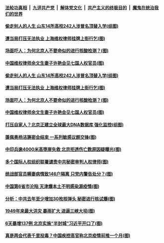 ####  [法轮功真相](../../../../basic/blob/master/README.md?t=06200230) &nbsp;|&nbsp; [九评共产党](../../../../9ping.md/blob/master/README.md?t=06200230) &nbsp;|&nbsp; [解体党文化](../../../../jtdwh.md/blob/master/README.md?t=06200230)  &nbsp;|&nbsp; [共产主义的终极目的](../../../../gczydzjmd.md/blob/master/README.md?t=06200230) &nbsp;|&nbsp; [魔鬼在统治我们的世界](../../../../mgztzwmdsj.md/blob/master/README.md?t=06200230) 


#### [偷走别人的人生 山东14所高校242人涉冒名顶替入学(组图)](../pages/p1/937067.md?t=06200230) 

#### [遭当局打压无法执业 上海维权律师挂牌上街行乞(图)](../pages/p1/937062.md?t=06200230) 

#### [场面吓人：为何北京人不要命似的进行核酸检测？(图)](../pages/p1/937059.md?t=06200230) 

#### [中国维权律师余文生妻子许艳会见七国人权官员(图)](../pages/p1/937060.md?t=06200230) 





#### [偷走别人的人生 山东14所高校242人涉冒名顶替入学(组图)](../pages/p1/937067.md?t=06200230) 

#### [遭当局打压无法执业 上海维权律师挂牌上街行乞(图)](../pages/p1/937062.md?t=06200230) 

#### [场面吓人：为何北京人不要命似的进行核酸检测？(图)](../pages/p1/937059.md?t=06200230) 

#### [中国维权律师余文生妻子许艳会见七国人权官员(图)](../pages/p1/937060.md?t=06200230) 


#### [打压自家人？北京正建立全球最大DNA数据库 强化监控(组图)](../pages/p1/937015.md?t=06200230) 

#### [蓬佩奥杨洁篪密会结束 一系列敏感议题交锋(图)](../pages/p1/936995.md?t=06200230) 

#### [中印兵逾4000米高堕崖失救 北京拒透伤亡数原因疑曝光(图)](../pages/p1/936958.md?t=06200230) 

#### [多个国际人权组织联署谴责中共秘密审判人权律师(图)](../pages/p1/936974.md?t=06200230) 

#### [统战部官员瞒妻病情致146户隔离 只党内警告处分？(图)](../pages/p1/936973.md?t=06200230) 

#### [中国第6省市沦陷 天津爆本土不明感染源疫情(图)](../pages/p1/936961.md?t=06200230) 



#### [分析：中共去年至少增加30枚核弹头 秘密进行核试爆(图)](../pages/p1/936936.md?t=06200230) 

#### [1949年来最大洪灾 暴雨扩大 进逼三峡大坝(图)](../pages/p1/936903.md?t=06200230) 

#### [6天暴增137例 北京实施“半封城”习近平开口了(图)](../pages/p1/936866.md?t=06200230) 

#### [真是两会代表千里投毒？中国疾控高官称北京疫情前推一个月(图)](../pages/p1/936897.md?t=06200230) 

